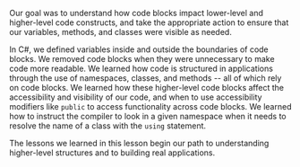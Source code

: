 Our goal was to understand how code blocks impact lower-level and higher-level code constructs, and take the appropriate action to ensure that our variables, methods, and classes were visible as needed.

In C#, we defined variables inside and outside the boundaries of code blocks.  We removed code blocks when they were unnecessary to make code more readable.  We learned how code is structured in applications through the use of namespaces, classes, and methods -- all of which rely on code blocks.  We learned how these higher-level code blocks affect the accessibility and visibility of our code, and when to use accessibility modifiers like `public` to access functionality across code blocks.  We learned how to instruct the compiler to look in a given namespace when it needs to resolve the name of a class with the `using` statement.

The lessons we learned in this lesson begin our path to understanding higher-level structures and to building real applications.
